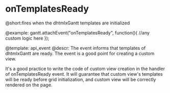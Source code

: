 onTemplatesReady
=============

@short:fires when the dhtmlxGantt templates are initialized
	



@example: 
gantt.attachEvent("onTemplatesReady", function(){
	//any custom logic here
});

@template:	api_event
@descr: 
The event informs that templates of dhtmlxGantt are ready. The event is a good point for creating a custom view.

It's a good practice to write the code of custom view creation in the handler of onTemplatesReady event. It will guarantee that custom view's templates will be ready before grid initialization, 
and custom view will be correctly rendered on the page.
